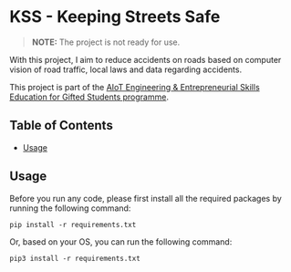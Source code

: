 # KSS - Keeping Streets Safe
> **NOTE:** The project is not ready for use.

With this project, I aim to reduce accidents on roads based on computer vision of road traffic, local laws and data regarding accidents.

This project is part of the [AIoT Engineering & Entrepreneurial Skills Education for Gifted Students programme](https://cityueegef.github.io/about/).

## Table of Contents
- [Usage](#usage)

## Usage
Before you run any code, please first install all the required packages by running the following command:
```
pip install -r requirements.txt
```
Or, based on your OS, you can run the following command:
```
pip3 install -r requirements.txt
```
